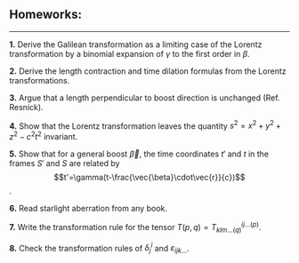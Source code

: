 ## Homeworks:
---

**1.**  Derive the Galilean transformation as a limiting case of the Lorentz transformation by a binomial expansion of $\gamma$ to the first order in $\beta$.

**2.**  Derive the length contraction and time dilation formulas from the Lorentz transformations.

**3.**  Argue that a length perpendicular to boost direction is unchanged (Ref. Resnick).

**4.**  Show that the Lorentz transformation leaves the quantity $s^2=x^2+y^2+z^2-c^2t^2$ invariant.

**5.**  Show that for a general boost $\vec{\beta}$, the time coordinates $t'$ and $t$ in the frames $S'$ and $S$ are related by
        $$t'=\gamma(t-\frac{\vec{\beta}\cdot\vec{r}}{c})$$.

**6.**  Read starlight aberration from any book.

**7.**  Write the transformation rule for the tensor $T(p, q)=T^{ij...(p)}_{klm...(q)}$.

**8.**  Check the transformation rules of $\delta^{i} _{j}$ and $\varepsilon _{ijk...}$.

